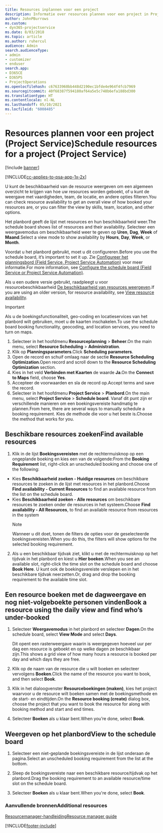 ```yaml
---
title: Resources inplannen voor een project
description: Informatie over resources plannen voor een project in Project Service
author: JohnPBurrows
ms.custom:
- dyn365-projectservice
ms.date: 8/03/2018
ms.topic: article
ms.author: ruhercul
audience: Admin
search.audienceType:
- admin
- customizer
- enduser
search.app:
- D365CE
- D365PS
- ProjectOperations
ms.openlocfilehash: c67633960bb448d2190ec1bfde4e964f4fcb7969
ms.sourcegitcommit: 40f68387f594180af64a5e5c748b6efa188bd300
ms.translationtype: HT
ms.contentlocale: nl-NL
ms.lasthandoff: 05/10/2021
ms.locfileid: "6008485"
---
```

# <a name="schedule-resources-for-a-project-project-service"></a><span data-ttu-id="54390-103">Resources plannen voor een project (Project Service)</span><span class="sxs-lookup"><span data-stu-id="54390-103">Schedule resources for a project (Project Service)</span></span>

[!include [banner](../includes/psa-now-project-operations.md)]

[!INCLUDE[cc-applies-to-psa-app-1x-2x](../includes/cc-applies-to-psa-app-1x-2x.md)]

<span data-ttu-id="54390-104">U kunt de beschikbaarheid van de resource weergeven om een algemeen overzicht te krijgen van hoe uw resources worden geboekt, of u kunt de weergave met vaardigheden, team, de locatie, en andere opties filteren.</span><span class="sxs-lookup"><span data-stu-id="54390-104">You can check resource availability to get an overall view of how booked your resources are, or you can filter the view by skills, team, location, and other options.</span></span>  
  
<span data-ttu-id="54390-105">Het planbord geeft de lijst met resources en hun beschikbaarheid weer.</span><span class="sxs-lookup"><span data-stu-id="54390-105">The schedule board shows list of resources and their availability.</span></span> <span data-ttu-id="54390-106">Selecteer een weergavemodus om beschikbaarheid weer te geven op **Uren**, **Dag**, **Week** of **Maand**.</span><span class="sxs-lookup"><span data-stu-id="54390-106">Select a view mode to show availability by **Hours**, **Day**, **Week**, or **Month**.</span></span>  
  
<span data-ttu-id="54390-107">Voordat u het planbord gebruikt, moet u dit configureren.</span><span class="sxs-lookup"><span data-stu-id="54390-107">Before you use the schedule board, it’s important to set it up.</span></span> <span data-ttu-id="54390-108">Zie [Configureer het planningsbord (Field Service, Project Service Automation)](/dynamics365/field-service/configure-schedule-board) voor meer informatie.</span><span class="sxs-lookup"><span data-stu-id="54390-108">For more information, see [Configure the schedule board (Field Service or Project Service Automation)](/dynamics365/field-service/configure-schedule-board).</span></span>
  
<span data-ttu-id="54390-109">Als u een oudere versie gebruikt, raadpleegt u voor resourcebeschikbaarheid [De beschikbaarheid van resources weergeven](../psa/view-resource-availability.md).</span><span class="sxs-lookup"><span data-stu-id="54390-109">If you are using an older version, for resource availability, see [View resource availability](../psa/view-resource-availability.md).</span></span>  

> [!IMPORTANT]
>  <span data-ttu-id="54390-110">Als u de boekingsfunctionaliteit, geo-coding en locatieservices van het planbord wilt gebruiken, moet u de kaarten inschakelen.</span><span class="sxs-lookup"><span data-stu-id="54390-110">To use the schedule board booking functionality, geocoding, and location services, you need to turn on maps.</span></span>  
> 
> 1. <span data-ttu-id="54390-111">Selecteer in het hoofdmenu **Resourceplanning** > **Beheer**.</span><span class="sxs-lookup"><span data-stu-id="54390-111">On the main menu, select **Resource Scheduling** > **Administration**.</span></span>  
> 2. <span data-ttu-id="54390-112">Klik op **Planningsparameters**.</span><span class="sxs-lookup"><span data-stu-id="54390-112">Click **Scheduling parameters**.</span></span>  
> 3. <span data-ttu-id="54390-113">Open de record en schuif omlaag naar de sectie **Resource Scheduling Optimization**.</span><span class="sxs-lookup"><span data-stu-id="54390-113">Open record and scroll down to the **Resource Scheduling Optimization** section.</span></span>  
> 4. <span data-ttu-id="54390-114">Kies in het veld **Verbinden met Kaarten** de waarde **Ja**.</span><span class="sxs-lookup"><span data-stu-id="54390-114">On the **Connect to Maps** field, choose **Yes**.</span></span>  
> 5. <span data-ttu-id="54390-115">Accepteer de voorwaarden en sla de record op.</span><span class="sxs-lookup"><span data-stu-id="54390-115">Accept terms and save the record.</span></span>  
> 6. <span data-ttu-id="54390-116">Selecteer in het hoofdmenu **Project Service** > **Planbord**.</span><span class="sxs-lookup"><span data-stu-id="54390-116">On the main menu, select **Project Service** > **Schedule board**.</span></span> <span data-ttu-id="54390-117">Vanaf dit punt zijn er verschillende manieren om een boekingsvereiste handmatig te plannen.</span><span class="sxs-lookup"><span data-stu-id="54390-117">From here, there are several ways to manually schedule a booking requirement.</span></span> <span data-ttu-id="54390-118">Kies de methode die voor u het beste is.</span><span class="sxs-lookup"><span data-stu-id="54390-118">Choose the method that works for you.</span></span>
  
## <a name="find-available-resources"></a><span data-ttu-id="54390-119">Beschikbare resources zoeken</span><span class="sxs-lookup"><span data-stu-id="54390-119">Find available resources</span></span>

1.  <span data-ttu-id="54390-120">Klik in de lijst **Boekingsvereisten** met de rechtermuisknop op een ongeplande boeking en kies een van de volgende:</span><span class="sxs-lookup"><span data-stu-id="54390-120">From the **Booking Requirement** list, right-click an unscheduled booking and choose one of the following:</span></span>  
  
- <span data-ttu-id="54390-121">Kies **Beschikbaarheid zoeken - Huidige resources** om beschikbare resources te zoeken in de lijst met resources in het planbord.</span><span class="sxs-lookup"><span data-stu-id="54390-121">Choose **Find availability - Current Resources** to find an available resource from the list on the schedule board.</span></span>  
- <span data-ttu-id="54390-122">Kies **Beschikbaarheid zoeken - Alle resources** om beschikbare resources te zoeken onder de resources in het systeem.</span><span class="sxs-lookup"><span data-stu-id="54390-122">Choose **Find availability - All Resources**, to find an available resource from resources in the system</span></span>  
   > [!NOTE]
   >  <span data-ttu-id="54390-123">Wanneer u dit doet, tonen de filters de opties voor de geselecteerde boekingsvereisten.</span><span class="sxs-lookup"><span data-stu-id="54390-123">When you do this, the filters will show options for the selected booking requirement.</span></span>  
  
2. <span data-ttu-id="54390-124">Als u een beschikbaar tijdvak ziet, klikt u met de rechtermuisknop op het tijdvak in het planbord en kiest u **Hier boeken**.</span><span class="sxs-lookup"><span data-stu-id="54390-124">When you see an available slot, right-click the time slot on the schedule board and choose **Book Here**.</span></span> <span data-ttu-id="54390-125">U kunt ook de boekingsvereiste verslepen en in het beschikbare tijdvak neerzetten.</span><span class="sxs-lookup"><span data-stu-id="54390-125">Or, drag and drop the booking requirement to the available time slot.</span></span>  
  

## <a name="book-a-resource-using-the-daily-view-and-find-whos-under-booked"></a><span data-ttu-id="54390-126">Een resource boeken met de dagweergave en nog niet-volgeboekte personen vinden</span><span class="sxs-lookup"><span data-stu-id="54390-126">Book a resource using the daily view and find who’s under-booked</span></span>
  
1.  <span data-ttu-id="54390-127">Selecteer **Weergavemodus** in het planbord en selecteer **Dagen**.</span><span class="sxs-lookup"><span data-stu-id="54390-127">On the schedule board, select **View Mode** and select **Days**.</span></span>  
  
    <span data-ttu-id="54390-128">Dit opent een rasterweergave waarin is weergegeven hoeveel uur per dag een resource is geboekt en op welke dagen ze beschikbaar zijn.</span><span class="sxs-lookup"><span data-stu-id="54390-128">This shows a grid view of how many hours a resource is booked per day and which days they are free.</span></span>  
  
2.  <span data-ttu-id="54390-129">Klik op de naam van de resource die u wilt boeken en selecteer vervolgens **Boeken**.</span><span class="sxs-lookup"><span data-stu-id="54390-129">Click the name of the resource you want to book, and then select **Book**.</span></span>  
  
3.  <span data-ttu-id="54390-130">Klik in het dialoogvenster **Resourceboekingen (maken)**, kies het project waarvoor u de resource wilt boeken samen met de boekingsmethode en de start- en eindtijden.</span><span class="sxs-lookup"><span data-stu-id="54390-130">On the **Resource booking (create)** dialog box, choose the project that you want to book the resource for along with booking method and start and end times.</span></span>  
  
4.  <span data-ttu-id="54390-131">Selecteer **Boeken** als u klaar bent.</span><span class="sxs-lookup"><span data-stu-id="54390-131">When you’re done, select **Book**.</span></span>  
  
## <a name="view-to-the-schedule-board"></a><span data-ttu-id="54390-132">Weergeven op het planbord</span><span class="sxs-lookup"><span data-stu-id="54390-132">View to the schedule board</span></span>
  
1.  <span data-ttu-id="54390-133">Selecteer een niet-geplande boekingsvereiste in de lijst onderaan de pagina.</span><span class="sxs-lookup"><span data-stu-id="54390-133">Select an unscheduled booking requirement from the list at the bottom.</span></span>  
  
2.  <span data-ttu-id="54390-134">Sleep de boekingsvereiste naar een beschikbare resource/tijdvak op het planbord.</span><span class="sxs-lookup"><span data-stu-id="54390-134">Drag the booking requirement to an available resource/time slot on the schedule board.</span></span>  
  
3.  <span data-ttu-id="54390-135">Selecteer **Boeken** als u klaar bent.</span><span class="sxs-lookup"><span data-stu-id="54390-135">When you're done, select **Book**.</span></span>  
  
### <a name="additional-resources"></a><span data-ttu-id="54390-136">Aanvullende bronnen</span><span class="sxs-lookup"><span data-stu-id="54390-136">Additional resources</span></span>  
 [<span data-ttu-id="54390-137">Resourcemanager-handleiding</span><span class="sxs-lookup"><span data-stu-id="54390-137">Resource manager guide</span></span>](../psa/resource-manager-guide.md)


[!INCLUDE[footer-include](../includes/footer-banner.md)]